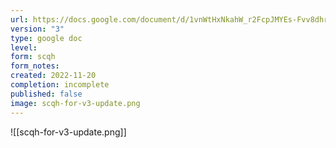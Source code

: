 ```yaml
---
url: https://docs.google.com/document/d/1vnWtHxNkahW_r2FcpJMYEs-Fvv8dhrJnisqAeewHjP8/edit#heading=h.896esb8uetom
version: "3"
type: google doc
level: 
form: scqh
form_notes: 
created: 2022-11-20
completion: incomplete
published: false
image: scqh-for-v3-update.png
---
```

![[scqh-for-v3-update.png]]